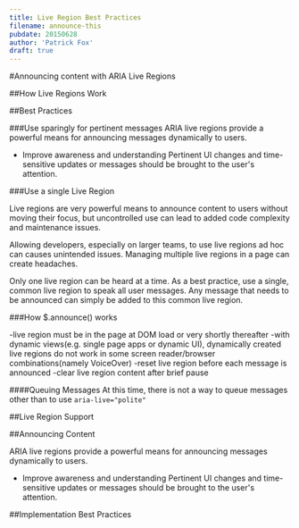 ```yaml
---
title: Live Region Best Practices
filename: announce-this
pubdate: 20150628
author: 'Patrick Fox'
draft: true
---
```




#Announcing content with ARIA Live Regions



##How Live Regions Work






##Best Practices

###Use sparingly for pertinent messages
ARIA live regions provide a powerful means for announcing messages dynamically to users.

- Improve awareness and understanding
Pertinent UI changes and time-sensitive updates or messages should be brought to the user's attention.

###Use a single Live Region

Live regions are very powerful means to announce content to users without moving their focus, but uncontrolled use can lead to added code complexity and maintenance issues.

Allowing developers, especially on larger teams, to use live regions ad hoc can causes unintended issues. Managing multiple live regions in a page can create headaches. 

Only one live region can be heard at a time. As a best practice, use a single, common live region to speak all user messages. Any message that needs to be announced can simply be added to this common live region.


###How $.announce() works


-live region must be in the page at DOM load or very shortly thereafter
-with dynamic views(e.g. single page apps or dynamic UI), dynamically created live regions do not work in some screen reader/browser combinations(namely VoiceOver)
-reset live region before each message is announced
-clear live region content after brief pause


####Queuing Messages
At this time, there is not a way to queue messages other than to use ```aria-live="polite"```


##Live Region Support




##Announcing Content

ARIA live regions provide a powerful means for announcing messages dynamically to users.

- Improve awareness and understanding
Pertinent UI changes and time-sensitive updates or messages should be brought to the user's attention.

##Implementation Best Practices


